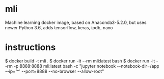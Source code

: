 # mli
Machine learning docker image, 
based on Anaconda3-5.2.0, but uses newer Python 3.6, adds tensorflow, keras, ipdb, nano

# instructions
$ docker build -t mli .
$ docker run -it --rm mli:latest bash
$ docker run -it --rm -p 8888:8888 mli:latest bash -c "jupyter notebook --notebook-dir=/app --ip='*' --port=8888 --no-browser --allow-root"
